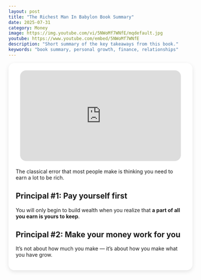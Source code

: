 ```yaml
---
layout: post
title: "The Richest Man In Babylon Book Summary"
date: 2025-07-31
category: Money
image: https://img.youtube.com/vi/5NWoMf7WNfE/mqdefault.jpg
youtube: https://www.youtube.com/embed/5NWoMf7WNfE
description: "Short summary of the key takeaways from this book."
keywords: "book summary, personal growth, finance, relationships"
---
```


<!-- ✅ Start white box here -->
<div style="
  background-color: white;
  padding: 20px;
  border-radius: 16px;
  box-shadow: 0 4px 12px rgba(0,0,0,0.1);
  margin: 0 auto 20px auto;
  width: 100%;
  max-width: 800px;
  box-sizing: border-box;
">

<!-- ✅ Video -->
<div style="display: flex; justify-content: center; margin-bottom: 20px;">
  <div style="aspect-ratio: 16 / 9; width: 95%; max-width: 700px; position: relative;">
    <iframe 
      src="https://www.youtube.com/embed/5NWoMf7WNfE"
      title="YouTube video player"
      allowfullscreen
      frameborder="0"
      style="position: absolute; inset: 0; width: 100%; height: 100%; border-radius: 16px;">
    </iframe>
  </div>
</div>

<!-- ✅ Markdown content inside HTML still works -->
The classical error that most people make is thinking you need to earn a lot to be rich.

## Principal #1: Pay yourself first

You will only begin to build wealth when you realize that **a part of all you earn is yours to keep**.

## Principal #2: Make your money work for you

It’s not about how much you make — it’s about how you make what you have grow.

</div> <!-- ✅ Close white box -->
